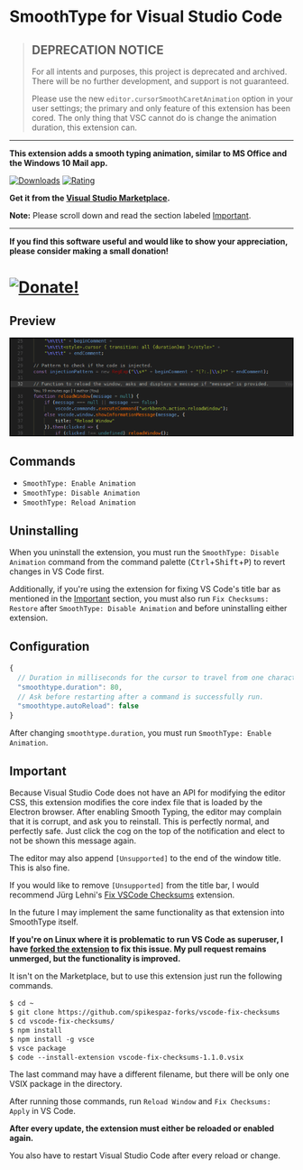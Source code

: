 # SmoothType for Visual Studio Code

> ## DEPRECATION NOTICE
> For all intents and purposes, this project is deprecated and archived. There will be no further development, and support is not guaranteed.
>
> Please use the new `editor.cursorSmoothCaretAnimation` option in your user settings; the primary and only feature of this extension has been cored. The only thing that VSC cannot do is change the animation duration, this extension can.

---

**This extension adds a smooth typing animation,
similar to MS Office and the Windows 10 Mail app.**

[![Downloads](https://img.shields.io/vscode-marketplace/d/spikespaz.vscode-smoothtype.svg?style=for-the-badge)](https://marketplace.visualstudio.com/items?itemName=spikespaz.vscode-smoothtype)
[![Rating](https://img.shields.io/vscode-marketplace/r/spikespaz.vscode-smoothtype.svg?style=for-the-badge)](https://marketplace.visualstudio.com/items?itemName=spikespaz.vscode-smoothtype)

**Get it from the [Visual Studio Marketplace](https://marketplace.visualstudio.com/items?itemName=spikespaz.vscode-smoothtype).**

**Note:** Please scroll down and read the section labeled [Important](#important).

---

**If you find this software useful and would like to show your appreciation, please consider making a small donation!**

<h1>
  <a href="https://spikespaz.com/donate">
    <img src="https://spikespaz.com/images/donate/donate.svg" alt="Donate!" width="200"\>
  </a>
</h1>

## Preview

![Preview #1 GIF](images/preview.gif)

## Commands

 * `SmoothType: Enable Animation`
 * `SmoothType: Disable Animation`
 * `SmoothType: Reload Animation`

## Uninstalling

When you uninstall the extension, you must run the `SmoothType: Disable Animation` command from the command palette (<kbd>Ctrl</kbd>+<kbd>Shift</kbd>+<kbd>P</kbd>) to revert changes in VS Code first.

Additionally, if you're using the extension for fixing VS Code's title bar as mentioned in the [Important](#important) section, you must also run `Fix Checksums: Restore` after `SmoothType: Disable Animation` and before uninstalling either extension.

## Configuration

```js
{
  // Duration in milliseconds for the cursor to travel from one character position (or line) to the next.
  "smoothtype.duration": 80,
  // Ask before restarting after a command is successfully run.
  "smoothtype.autoReload": false
}
```

After changing `smoothtype.duration`, you must run `SmoothType: Enable Animation`.

## Important

Because Visual Studio Code does not have an API for modifying the editor CSS, this extension modifies the core index file that is loaded by the Electron browser. After enabling Smooth Typing, the editor may complain that it is corrupt, and ask you to reinstall. This is perfectly normal, and perfectly safe. Just click the cog on the top of the notification and elect to not be shown this message again.

The editor may also append `[Unsupported]` to the end of the window title. This is also fine.

If you would like to remove `[Unsupported]` from the title bar, I would recommend Jürg Lehni's [Fix VSCode Checksums](https://marketplace.visualstudio.com/items?itemName=lehni.vscode-fix-checksums) extension.

In the future I may implement the same functionality as that extension into SmoothType itself.

**If you're on Linux where it is problematic to run VS Code as superuser, I have [forked the extension](https://github.com/spikespaz-forks/vscode-fix-checksums) to fix this issue. My pull request remains unmerged, but the functionality is improved.**

It isn't on the Marketplace, but to use this extension just run the following commands.

```
$ cd ~
$ git clone https://github.com/spikespaz-forks/vscode-fix-checksums
$ cd vscode-fix-checksums/
$ npm install
$ npm install -g vsce
$ vsce package
$ code --install-extension vscode-fix-checksums-1.1.0.vsix
```

The last command may have a different filename, but there will be only one VSIX package in the directory.

After running those commands, run `Reload Window` and `Fix Checksums: Apply` in VS Code.

**After every update, the extension must either be reloaded or enabled again.**

You also have to restart Visual Studio Code after every reload or change.
